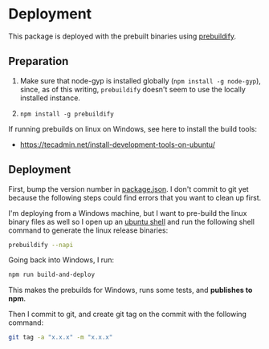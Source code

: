 # Deployment

This package is deployed with the prebuilt binaries using [prebuildify](https://github.com/prebuild/prebuildify).

## Preparation

 1. Make sure that node-gyp is installed globally (`npm install -g node-gyp`), since, as of this writing, `prebuildify` doesn't seem to use the locally installed instance.

 2. `npm install -g prebuildify`

If running prebuilds on linux on Windows, see here to install the build tools:

  - https://tecadmin.net/install-development-tools-on-ubuntu/


## Deployment

First, bump the version number in [package.json](../package.json). I don't commit to git yet because the following steps could find errors that you want to clean up first.

I'm deploying from a Windows machine, but I want to pre-build the linux binary files as well so I open up an [ubuntu shell](https://www.microsoft.com/en-us/store/p/ubuntu/9nblggh4msv6) and run the following shell command to generate the linux release binaries:

```sh
prebuildify --napi
```

Going back into Windows, I run:

```sh
npm run build-and-deploy
```

This makes the prebuilds for Windows, runs some tests, and **publishes to npm**.

Then I commit to git, and create git tag on the commit with the following command:

```sh
git tag -a "x.x.x" -m "x.x.x"
```
